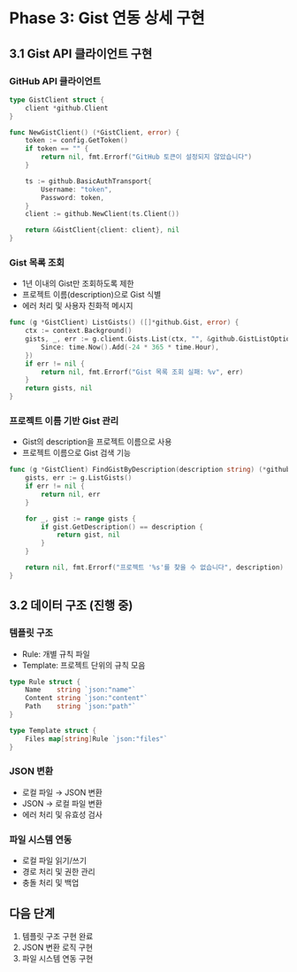 # Phase 3: Gist 연동 상세 구현

## 3.1 Gist API 클라이언트 구현

### GitHub API 클라이언트
```go
type GistClient struct {
    client *github.Client
}

func NewGistClient() (*GistClient, error) {
    token := config.GetToken()
    if token == "" {
        return nil, fmt.Errorf("GitHub 토큰이 설정되지 않았습니다")
    }

    ts := github.BasicAuthTransport{
        Username: "token",
        Password: token,
    }
    client := github.NewClient(ts.Client())

    return &GistClient{client: client}, nil
}
```

### Gist 목록 조회
- 1년 이내의 Gist만 조회하도록 제한
- 프로젝트 이름(description)으로 Gist 식별
- 에러 처리 및 사용자 친화적 메시지

```go
func (g *GistClient) ListGists() ([]*github.Gist, error) {
    ctx := context.Background()
    gists, _, err := g.client.Gists.List(ctx, "", &github.GistListOptions{
        Since: time.Now().Add(-24 * 365 * time.Hour),
    })
    if err != nil {
        return nil, fmt.Errorf("Gist 목록 조회 실패: %v", err)
    }
    return gists, nil
}
```

### 프로젝트 이름 기반 Gist 관리
- Gist의 description을 프로젝트 이름으로 사용
- 프로젝트 이름으로 Gist 검색 기능

```go
func (g *GistClient) FindGistByDescription(description string) (*github.Gist, error) {
    gists, err := g.ListGists()
    if err != nil {
        return nil, err
    }

    for _, gist := range gists {
        if gist.GetDescription() == description {
            return gist, nil
        }
    }

    return nil, fmt.Errorf("프로젝트 '%s'를 찾을 수 없습니다", description)
}
```

## 3.2 데이터 구조 (진행 중)

### 템플릿 구조
- Rule: 개별 규칙 파일
- Template: 프로젝트 단위의 규칙 모음

```go
type Rule struct {
    Name    string `json:"name"`
    Content string `json:"content"`
    Path    string `json:"path"`
}

type Template struct {
    Files map[string]Rule `json:"files"`
}
```

### JSON 변환
- 로컬 파일 → JSON 변환
- JSON → 로컬 파일 변환
- 에러 처리 및 유효성 검사

### 파일 시스템 연동
- 로컬 파일 읽기/쓰기
- 경로 처리 및 권한 관리
- 충돌 처리 및 백업

## 다음 단계
1. 템플릿 구조 구현 완료
2. JSON 변환 로직 구현
3. 파일 시스템 연동 구현 